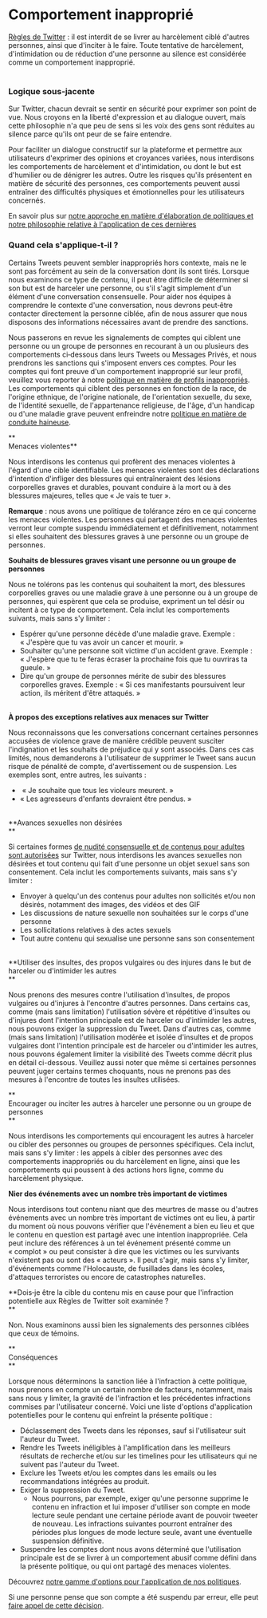 Comportement inapproprié
========================

[Règles de Twitter](https://help.twitter.com/fr/rules-and-policies/twitter-rules) : il est interdit de se livrer au harcèlement ciblé d'autres personnes, ainsi que d'inciter à le faire. Toute tentative de harcèlement, d'intimidation ou de réduction d'une personne au silence est considérée comme un comportement inapproprié.  
 

### Logique sous‑jacente

  
Sur Twitter, chacun devrait se sentir en sécurité pour exprimer son point de vue. Nous croyons en la liberté d'expression et au dialogue ouvert, mais cette philosophie n'a que peu de sens si les voix des gens sont réduites au silence parce qu'ils ont peur de se faire entendre. 

Pour faciliter un dialogue constructif sur la plateforme et permettre aux utilisateurs d'exprimer des opinions et croyances variées, nous interdisons les comportements de harcèlement et d'intimidation, ou dont le but est d'humilier ou de dénigrer les autres. Outre les risques qu'ils présentent en matière de sécurité des personnes, ces comportements peuvent aussi entraîner des difficultés physiques et émotionnelles pour les utilisateurs concernés.   

En savoir plus sur [notre approche en matière d'élaboration de politiques et notre philosophie relative à l'application de ces dernières](https://help.twitter.com/fr/rules-and-policies/enforcement-philosophy)  
  

### Quand cela s'applique‑t‑il ? 

  
Certains Tweets peuvent sembler inappropriés hors contexte, mais ne le sont pas forcément au sein de la conversation dont ils sont tirés. Lorsque nous examinons ce type de contenu, il peut être difficile de déterminer si son but est de harceler une personne, ou s'il s'agit simplement d'un élément d'une conversation consensuelle. Pour aider nos équipes à comprendre le contexte d'une conversation, nous devrons peut‑être contacter directement la personne ciblée, afin de nous assurer que nous disposons des informations nécessaires avant de prendre des sanctions.

Nous passerons en revue les signalements de comptes qui ciblent une personne ou un groupe de personnes en recourant à un ou plusieurs des comportements ci‑dessous dans leurs Tweets ou Messages Privés, et nous prendrons les sanctions qui s'imposent envers ces comptes. Pour les comptes qui font preuve d'un comportement inapproprié sur leur profil, veuillez vous reporter à notre [politique en matière de profils inappropriés](https://help.twitter.com/fr/rules-and-policies/abusive-profile). Les comportements qui ciblent des personnes en fonction de la race, de l'origine ethnique, de l'origine nationale, de l'orientation sexuelle, du sexe, de l'identité sexuelle, de l'appartenance religieuse, de l'âge, d'un handicap ou d'une maladie grave peuvent enfreindre notre [politique en matière de conduite haineuse](https://help.twitter.com/fr/rules-and-policies/hateful-conduct-policy).

**  
Menaces violentes**

Nous interdisons les contenus qui profèrent des menaces violentes à l'égard d'une cible identifiable. Les menaces violentes sont des déclarations d'intention d'infliger des blessures qui entraîneraient des lésions corporelles graves et durables, pouvant conduire à la mort ou à des blessures majeures, telles que « Je vais te tuer ».

**Remarque** : nous avons une politique de tolérance zéro en ce qui concerne les menaces violentes. Les personnes qui partagent des menaces violentes verront leur compte suspendu immédiatement et définitivement, notamment si elles souhaitent des blessures graves à une personne ou un groupe de personnes.  
  

**Souhaits de blessures graves visant une personne ou un groupe de personnes**

Nous ne tolérons pas les contenus qui souhaitent la mort, des blessures corporelles graves ou une maladie grave à une personne ou à un groupe de personnes, qui espèrent que cela se produise, expriment un tel désir ou incitent à ce type de comportement. Cela inclut les comportements suivants, mais sans s'y limiter : 

*   Espérer qu'une personne décède d'une maladie grave. Exemple : « J'espère que tu vas avoir un cancer et mourir. »
*   Souhaiter qu'une personne soit victime d'un accident grave. Exemple : « J'espère que tu te feras écraser la prochaine fois que tu ouvriras ta gueule. »
*   Dire qu'un groupe de personnes mérite de subir des blessures corporelles graves. Exemple : « Si ces manifestants poursuivent leur action, ils méritent d'être attaqués. »  
     

**À propos des exceptions relatives aux menaces sur Twitter** 

Nous reconnaissons que les conversations concernant certaines personnes accusées de violence grave de manière crédible peuvent susciter l'indignation et les souhaits de préjudice qui y sont associés. Dans ces cas limités, nous demanderons à l'utilisateur de supprimer le Tweet sans aucun risque de pénalité de compte, d'avertissement ou de suspension. Les exemples sont, entre autres, les suivants :

*    « Je souhaite que tous les violeurs meurent. » 
*   « Les agresseurs d'enfants devraient être pendus. »  
     

**Avances sexuelles non désirées  
**

Si certaines formes [de nudité consensuelle et de contenus pour adultes sont autorisées](https://help.twitter.com/fr/rules-and-policies/media-policy) sur Twitter, nous interdisons les avances sexuelles non désirées et tout contenu qui fait d'une personne un objet sexuel sans son consentement. Cela inclut les comportements suivants, mais sans s'y limiter :

*   Envoyer à quelqu'un des contenus pour adultes non sollicités et/ou non désirés, notamment des images, des vidéos et des GIF 
*   Les discussions de nature sexuelle non souhaitées sur le corps d'une personne 
*   Les sollicitations relatives à des actes sexuels 
*   Tout autre contenu qui sexualise une personne sans son consentement   
     

**Utiliser des insultes, des propos vulgaires ou des injures dans le but de harceler ou d'intimider les autres  
**

Nous prenons des mesures contre l'utilisation d'insultes, de propos vulgaires ou d'injures à l'encontre d'autres personnes. Dans certains cas, comme (mais sans limitation) l'utilisation sévère et répétitive d'insultes ou d'injures dont l'intention principale est de harceler ou d'intimider les autres, nous pouvons exiger la suppression du Tweet. Dans d'autres cas, comme (mais sans limitation) l'utilisation modérée et isolée d'insultes et de propos vulgaires dont l'intention principale est de harceler ou d'intimider les autres, nous pouvons également limiter la visibilité des Tweets comme décrit plus en détail ci-dessous. Veuillez aussi noter que même si certaines personnes peuvent juger certains termes choquants, nous ne prenons pas des mesures à l'encontre de toutes les insultes utilisées. 

**  
Encourager ou inciter les autres à harceler une personne ou un groupe de personnes  
**

Nous interdisons les comportements qui encouragent les autres à harceler ou cibler des personnes ou groupes de personnes spécifiques. Cela inclut, mais sans s'y limiter : les appels à cibler des personnes avec des comportements inappropriés ou du harcèlement en ligne, ainsi que les comportements qui poussent à des actions hors ligne, comme du harcèlement physique. 

**Nier des événements avec un nombre très important de victimes**  

Nous interdisons tout contenu niant que des meurtres de masse ou d'autres événements avec un nombre très important de victimes ont eu lieu, à partir du moment où nous pouvons vérifier que l'événement a bien eu lieu et que le contenu en question est partagé avec une intention inappropriée. Cela peut inclure des références à un tel événement présenté comme un « complot » ou peut consister à dire que les victimes ou les survivants n'existent pas ou sont des « acteurs ». Il peut s'agir, mais sans s'y limiter, d'événements comme l'Holocauste, de fusillades dans les écoles, d'attaques terroristes ou encore de catastrophes naturelles.

**Dois‑je être la cible du contenu mis en cause pour que l'infraction potentielle aux Règles de Twitter soit examinée ?  
**

Non. Nous examinons aussi bien les signalements des personnes ciblées que ceux de témoins.

**  
Conséquences  
**

Lorsque nous déterminons la sanction liée à l'infraction à cette politique, nous prenons en compte un certain nombre de facteurs, notamment, mais sans nous y limiter, la gravité de l'infraction et les précédentes infractions commises par l'utilisateur concerné. Voici une liste d'options d'application potentielles pour le contenu qui enfreint la présente politique :

*   Déclassement des Tweets dans les réponses, sauf si l'utilisateur suit l'auteur du Tweet.
*   Rendre les Tweets inéligibles à l'amplification dans les meilleurs résultats de recherche et/ou sur les timelines pour les utilisateurs qui ne suivent pas l'auteur du Tweet.
*   Exclure les Tweets et/ou les comptes dans les emails ou les recommandations intégrées au produit. 
*   Exiger la suppression du Tweet.
    *   Nous pourrons, par exemple, exiger qu'une personne supprime le contenu en infraction et lui imposer d'utiliser son compte en mode lecture seule pendant une certaine période avant de pouvoir tweeter de nouveau. Les infractions suivantes pourront entraîner des périodes plus longues de mode lecture seule, avant une éventuelle suspension définitive.
*   Suspendre les comptes dont nous avons déterminé que l'utilisation principale est de se livrer à un comportement abusif comme défini dans la présente politique, ou qui ont partagé des menaces violentes.

Découvrez [notre gamme d'options pour l'application de nos politiques](https://help.twitter.com/fr/rules-and-policies/enforcement-options).

Si une personne pense que son compte a été suspendu par erreur, elle peut [faire appel de cette décision](https://help.twitter.com/forms/general?subtopic=suspended).